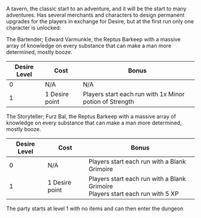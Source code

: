 A tavern, the classic start to an adventure, and it will be the start to many adventures. Has several merchants and characters to design permanent upgrades for the players in exchange for Desire, but at the first run only one character is unlocked:

The Bartender; Edward Varmunkle, the Reptus Barkeep with a massive array of knowledge on every substance that can make a man more determined, mostly booze.


| Desire Level | Cost           | Bonus                                                   |
| ------------ | -------------- | ------------------------------------------------------- |
| 0            | N/A            | N/A                                                     |
| 1            | 1 Desire point | Players start each run with 1x Minor potion of Strength |

The Storyteller; Furz Bal, the Reptus Barkeep with a massive array of knowledge on every substance that can make a man more determined, mostly booze.

| Desire Level | Cost           | Bonus                                                                            |
| ------------ | -------------- | -------------------------------------------------------------------------------- |
| 0            | N/A            | Players start each run with a Blank Grimoire                                     |
| 1            | 1 Desire point | Players start each run with a Blank Grimoire<br>Players start each run with 5 XP |

The party starts at level 1 with no items and can then enter the dungeon